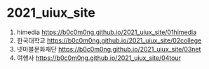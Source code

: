 # 2021_uiux_site
1. himedia https://b0c0m0ng.github.io/2021_uiux_site/01himedia
1. 한국대학교 https://b0c0m0ng.github.io/2021_uiux_site/02college
1. 넷마블문화재단 https://b0c0m0ng.github.io/2021_uiux_site/03net
1. 여행사 https://b0c0m0ng.github.io/2021_uiux_site/04tour
